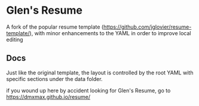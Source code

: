 # Glen's Resume
A fork of the popular resume template (https://github.com/jglovier/resume-template/), with minor enhancements to the YAML in order to improve local editing

## Docs

Just like the original template, the layout is controlled by the root YAML with specific sections under the data folder.

if you wound up here by accident looking for Glen's Resume, go to https://dmxmax.github.io/resume/
